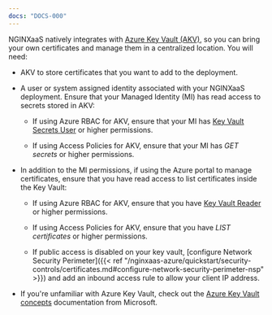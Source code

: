 ```yaml
---
docs: "DOCS-000"
---
```


NGINXaaS natively integrates with [Azure Key Vault (AKV)](https://azure.microsoft.com/en-us/products/key-vault), so you can bring your own certificates and manage them in a centralized location. You will need:

- AKV to store certificates that you want to add to the deployment.

- A user or system assigned identity associated with your NGINXaaS deployment. Ensure that your Managed Identity (MI) has read access to secrets stored in AKV:

  - If using Azure RBAC for AKV, ensure that your MI has [Key Vault Secrets User](https://learn.microsoft.com/en-us/azure/role-based-access-control/built-in-roles#key-vault-secrets-user) or higher permissions.

  - If using Access Policies for AKV, ensure that your MI has *GET secrets* or higher permissions.

- In addition to the MI permissions, if using the Azure portal to manage certificates, ensure that you have read access to list certificates inside the Key Vault:

  - If using Azure RBAC for AKV, ensure that you have [Key Vault Reader](https://learn.microsoft.com/en-us/azure/role-based-access-control/built-in-roles#key-vault-reader) or higher permissions.

  - If using Access Policies for AKV, ensure that you have *LIST certificates* or higher permissions.

  - If public access is disabled on your key vault, [configure Network Security Perimeter]({{< ref "/nginxaas-azure/quickstart/security-controls/certificates.md#configure-network-security-perimeter-nsp" >}}) and add an inbound access rule to allow your client IP address.

- If you're unfamiliar with Azure Key Vault, check out the [Azure Key Vault concepts](https://docs.microsoft.com/en-us/azure/key-vault/general/basic-concepts) documentation from Microsoft.